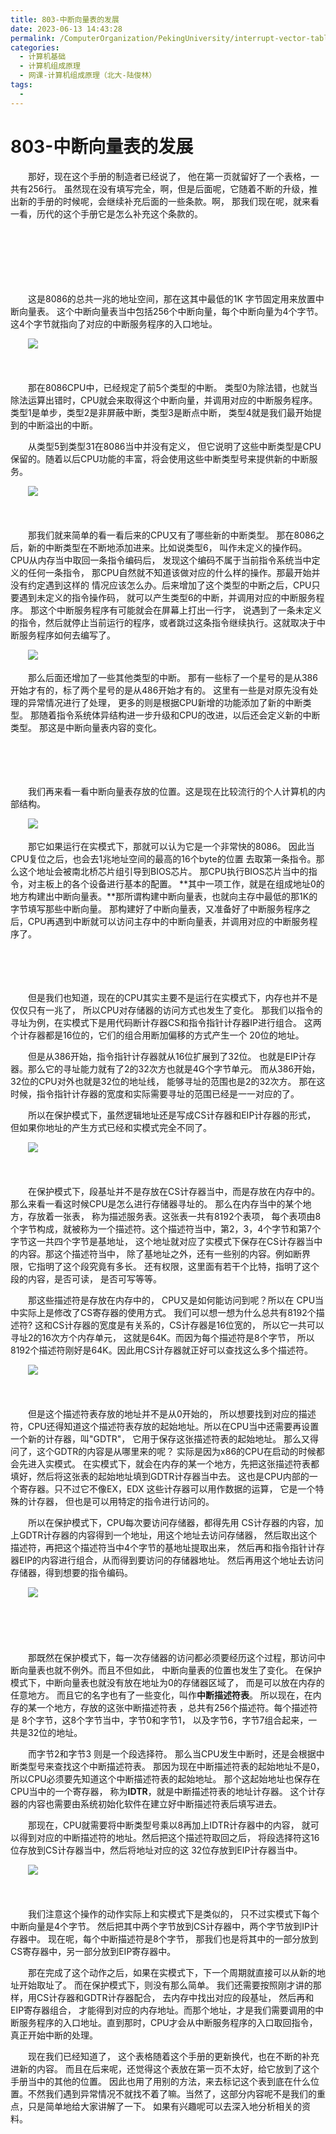 ```yaml
---
title: 803-中断向量表的发展
date: 2023-06-13 14:43:28
permalink: /ComputerOrganization/PekingUniversity/interrupt-vector-table-development
categories:
  - 计算机基础
  - 计算机组成原理
  - 网课-计算机组成原理（北大-陆俊林）
tags:
  - 
---
```

# 803-中断向量表的发展

　　那好，现在这个手册的制造者已经说了， 他在第一页就留好了一个表格，一共有256行。 虽然现在没有填写完全，啊，但是后面呢，它随着不断的升级，推出新的手册的时候呢，会继续补充后面的一些条款。啊， 那我们现在呢，就来看一看，历代的这个手册它是怎么补充这个条款的。
<!-- more -->
　　‍

　　‍

　　‍

　　这是8086的总共一兆的地址空间，那在这其中最低的1K 字节固定用来放置中断向量表。 这个中断向量表当中包括256个中断向量，每个中断向量为4个字节。 这4个字节就指向了对应的中断服务程序的入口地址。 

　　![](https://image.peterjxl.com/blog/image-20220921224444-rm3nt0o.png)​

　　‍

　　那在8086CPU中，已经规定了前5个类型的中断。 类型0为除法错，也就当除法运算出错时，CPU就会来取得这个中断向量，并调用对应的中断服务程序。 类型1是单步，类型2是非屏蔽中断，类型3是断点中断， 类型4就是我们最开始提到的中断溢出的中断。 

　　从类型5到类型31在8086当中并没有定义， 但它说明了这些中断类型是CPU保留的。随着以后CPU功能的丰富，将会使用这些中断类型号来提供新的中断服务。

　　![](https://image.peterjxl.com/blog/image-20220921224609-6cqqnu2.png)​

　　‍

　　那我们就来简单的看一看后来的CPU又有了哪些新的中断类型。 那在8086之后，新的中断类型在不断地添加进来。比如说类型6， 叫作未定义的操作码。CPU从内存当中取回一条指令编码后， 发现这个编码不属于当前指令系统当中定义的任何一条指令， 那CPU自然就不知道该做对应的什么样的操作。那最开始并没有约定遇到这样的 情况应该怎么办。后来增加了这个类型的中断之后，CPU只要遇到未定义的指令操作码， 就可以产生类型6的中断，并调用对应的中断服务程序。 那这个中断服务程序有可能就会在屏幕上打出一行字， 说遇到了一条未定义的指令，然后就停止当前运行的程序，或者跳过这条指令继续执行。这就取决于中断服务程序如何去编写了。 

　　![](https://image.peterjxl.com/blog/image-20220921224759-4w5tzwc.png)​

　　那么后面还增加了一些其他类型的中断。 那有一些标了一个星号的是从386开始才有的，标了两个星号的是从486开始才有的。 这里有一些是对原先没有处理的异常情况进行了处理， 更多的则是根据CPU新增的功能添加了新的中断类型。 那随着指令系统体异结构进一步升级和CPU的改进，以后还会定义新的中断类型。 那这是中断向量表内容的变化。 

　　‍

　　‍

　　我们再来看一看中断向量表存放的位置。这是现在比较流行的个人计算机的内部结构。

　　![](https://image.peterjxl.com/blog/image-20220921224937-clg4jk6.png)​

　　那它如果运行在实模式下，那就可以认为它是一个非常快的8086。 因此当CPU复位之后，也会去1兆地址空间的最高的16个byte的位置 去取第一条指令。那么这个地址会被南北桥芯片组引导到BIOS芯片。 那CPU执行BIOS芯片当中的指令，对主板上的各个设备进行基本的配置。 **其中一项工作，就是在组成地址0的地方构建出中断向量表。**那所谓构建中断向量表，也就向主存中最低的那1K的字节填写那些中断向量。 那构建好了中断向量表，又准备好了中断服务程序之后，CPU再遇到中断就可以访问主存中的中断向量表，并调用对应的中断服务程序了。 

　　‍

　　‍

　　但是我们也知道，现在的CPU其实主要不是运行在实模式下，内存也并不是仅仅只有一兆了， 所以CPU对存储器的访问方式也发生了变化。 那我们以指令的寻址为例，在实模式下是用代码断计存器CS和指令指针计存器IP进行组合。 这两个计存器都是16位的，它们的组合用断加偏移的方式产生一个 20位的地址。

　　但是从386开始，指令指针计存器就从16位扩展到了32位。 也就是EIP计存器。那么它的寻址能力就有了2的32次方也就是4G个字节单元。 而从386开始，32位的CPU对外也就是32位的地址线， 能够寻址的范围也是2的32次方。 那在这时候，指令指针计存器的宽度和实际需要寻址的范围已经是一一对应的了。 

　　所以在保护模式下，虽然逻辑地址还是写成CS计存器和EIP计存器的形式， 但如果你地址的产生方式已经和实模式完全不同了。 

　　![](https://image.peterjxl.com/blog/image-20220922071209-ponmj2c.png)​

　　‍

　　在保护模式下，段基址并不是存放在CS计存器当中，而是存放在内存中的。 那么来看一看这时候CPU是怎么进行存储器寻址的。 那么在内存当中的某个地方，存放着一张表， 称为描述服务表。这张表一共有8192个表项， 每个表项由8个字节构成，就被称为一个描述符。这个描述符当中，第2，3，4个字节和第7个字节这一共四个字节是基地址， 这个地址就对应了实模式下保存在CS计存器当中的内容。那这个描述符当中， 除了基地址之外，还有一些别的内容。例如断界限，它指明了这个段究竟有多长。 还有权限，这里面有若干个比特，指明了这个段的内容，是否可读， 是否可写等等。

　　那这些描述符是存放在内存中的， CPU又是如何能访问到呢？所以在 CPU当中实际上是修改了CS寄存器的使用方式。 我们可以想一想为什么总共有8192个描述符? 这和CS计存器的宽度是有关系的，CS计存器是16位宽的， 所以它一共可以寻址2的16次方个内存单元， 这就是64K。而因为每个描述符是8个字节， 所以8192个描述符刚好是64K。因此用CS计存器就正好可以查找这么多个描述符。 

　　![](https://image.peterjxl.com/blog/image-20220922071356-m6ayupz.png)​

　　‍

　　但是这个描述符表存放的地址并不是从0开始的， 所以想要找到对应的描述符，CPU还得知道这个描述符表存放的起始地址。所以在CPU当中还需要再设置一个新的计存器，叫"GDTR"， 它用于保存这张描述符表的起始地址。 那么又得问了，这个GDTR的内容是从哪里来的呢？ 实际是因为x86的CPU在启动的时候都会先进入实模式。 在实模式下，就会在内存的某一个地方，先把这张描述符表都填好，然后将这张表的起始地址填到GDTR计存器当中去。 这也是CPU内部的一个寄存器。只不过它不像EX，EDX 这些计存器可以用作数据的运算， 它是一个特殊的计存器， 但也是可以用特定的指令进行访问的。

　　所以在保护模式下，CPU每次要访问存储器，都得先用 CS计存器的内容，加上GDTR计存器的内容得到一个地址，用这个地址去访问存储器， 然后取出这个描述符，再把这个描述符当中4个字节的基地址提取出来， 然后再和指令指针计存器EIP的内容进行组合，从而得到要访问的存储器地址。 然后再用这个地址去访问存储器，得到想要的指令编码。

　　![](https://image.peterjxl.com/blog/image-20220922071522-9bnz1di.png)​

　　‍

　　‍

　　那既然在保护模式下，每一次存储器的访问都必须要经历这个过程，那访问中断向量表也就不例外。而且不但如此， 中断向量表的位置也发生了变化。 在保护模式下，中断向量表也就没有放在地址为0的存储器区域了， 而是可以放在内存的任意地方。 而且它的名字也有了一些变化，叫作**中断描述符表**。 所以现在，在内存的某一个地方，存放的这张中断描述符表 ，总共有256个描述符。每个描述符是 8个字节，这8个字节当中，字节0和字节1， 以及字节6，字节7组合起来，一共是32位的地址。

　　而字节2和字节3 则是一个段选择符。 那么当CPU发生中断时，还是会根据中断类型号来查找这个中断描述符表。 那因为现在中断描述符表的起始地址不是0， 所以CPU必须要先知道这个中断描述符表的起始地址。 那个这起始地址也保存在CPU当中的一个寄存器， 称为**IDTR**，就是中断描述符表的地址计存器。 这个计存器的内容也需要由系统初始化软件在建立好中断描述符表后填写进去。 

　　那现在，CPU就需要将中断类型号乘以8再加上IDTR计存器中的内容， 就可以得到对应的中断描述符的地址。然后把这个描述符取回之后， 将段选择符这16位存放到CS计存器当中，然后将地址对应的这 32位存放到EIP计存器当中。 

　　![](https://image.peterjxl.com/blog/image-20220922071701-qanr4e2.png)​

　　‍

　　我们注意这个操作的动作实际上和实模式下是类似的， 只不过实模式下每个中断向量是4个字节。 然后把其中两个字节放到CS计存器中，两个字节放到IP计存器中。 现在呢，每个中断描述符是8个字节， 那我们也是将其中的一部分放到CS寄存器中，另一部分放到EIP寄存器中。 

　　那在完成了这个动作之后，如果在实模式下，下一个周期就直接可以从新的地址开始取址了。 而在保护模式下，则没有那么简单。 我们还需要按照刚才讲的那样，用CS计存器和GDTR计存器配合， 去内存中找出对应的段基址， 然后再和EIP寄存器组合， 才能得到对应的内存地址。而那个地址，才是我们需要调用的中断服务程序的入口地址。直到那时，CPU才会从中断服务程序的入口取回指令，真正开始中断的处理。

　　现在我们已经知道了， 这个表格随着这个手册的更新换代，也在不断的补充进新的内容。 而且在后来呢，还觉得这个表放在第一页不太好，给它放到了这个手册当中的其他的位置。 因此也用了用别的方法，来去标记这个表到底在什么位置。不然我们遇到异常情况不就找不着了嘛。当然了，这部分内容呢不是我们的重点，只是简单地给大家讲解了一下。 如果有兴趣呢可以去深入地分析相关的资料。

